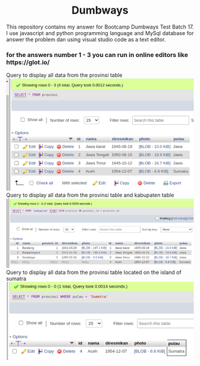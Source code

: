 <h1 align="center"> Dumbways </h1>

<p align="justify">
    This repository contains my answer for Bootcamp Dumbways Test Batch 17. I use javascript and python programming language and MySql database for answer the problem dan using visual studio code as a text editor.
</p>

<h3> for the answers number 1 - 3 you can run in online editors like https://glot.io/ </h3>

<p>
    Query to display all data from the provinsi table
    <img src="provinsi.png">
    <br/>
    Query to display all data from the provinsi table and kabupaten table
    <img src="provinsi & kabupaten.png">
    <br/>
    Query to display all data from the provinsi table located on the island of sumatra
    <img src="provinsi pulau.png">

</p>